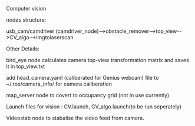 Computer vision 

nodes structure:

usb_cam/camdriver (camdriver_node)-->obstacle_remover-->top_view-->CV_algo-->imgtolaserscan

Other Details:

bird_eye node calculates camera top-view transformation matrix and saves it in top_view.txt

add head_camera.yaml (caliberated for Genius webcam) file to ~/.ros/camera_info/ for camera caliberation

map_server node to covert to occupancy grid (not in use currently)

Launch files for vision : CV.launch, CV_algo.launch(to be run seperately)

Videostab node to stabalise the video feed from camera.